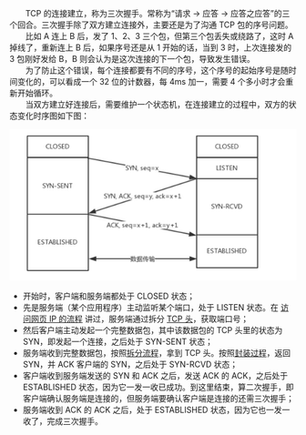 
　　TCP 的连接建立，称为三次握手。常称为“请求 -> 应答 -> 应答之应答”的三个回合。三次握手除了双方建立连接外，主要还是为了沟通 TCP 包的序号问题。<br />
　　比如 A 连上 B 后，发了 1、2、3 三个包，但第三个包丢失或绕路了，这时 A 掉线了，重新连上 B 后，如果序号还是从 1 开始的话，当到 3 时，上次连接发的 3 包刚好发给 B，B 则会认为是这次连接的下一个包，导致发生错误。<br />
　　为了防止这个错误，每个连接都要有不同的序号，这个序号的起始序号是随时间变化的，可以看成一个 32 位的计数器，每 4ms 加一，需要 4 个多小时才会重新开始循环。<br />
　　当双方建立好连接后，需要维护一个状态机，在连接建立的过程中，双方的状态变化时序图如下图：
  
![avatar](photo_2.png)

- 开始时，客户端和服务端都处于 CLOSED 状态；
- 先是服务端（某个应用程序）主动监听某个端口，处于 LISTEN 状态。在 [访问网页 IP 的流程](https://github.com/martin-1992/Network-Protocol-Notes/tree/master/%E8%AE%BF%E9%97%AE%E7%BD%91%E9%A1%B5%20IP%20%E7%9A%84%E6%B5%81%E7%A8%8B) 讲过，服务端通过拆分 [TCP 头](https://github.com/martin-1992/Network-Protocol-Notes/blob/master/TCP%20%E5%8D%8F%E8%AE%AE/TCP%20%E6%95%B0%E6%8D%AE%E6%A0%BC%E5%BC%8F.md)，获取端口号；
- 然后客户端主动发起一个完整数据包，其中该数据包的 TCP 头里的状态为 SYN，即发起一个连接，之后处于 SYN-SENT 状态；
- 服务端收到完整数据包，按照[拆分流程](https://github.com/martin-1992/Network-Protocol-Notes/tree/master/%E7%BD%91%E7%BB%9C%E5%88%86%E5%B1%82)，拿到 TCP 头。按照[封装过程](https://github.com/martin-1992/Network-Protocol-Notes/tree/master/%E7%BD%91%E7%BB%9C%E5%88%86%E5%B1%82)，返回 SYN，并 ACK 客户端的 SYN，之后处于 SYN-RCVD 状态；
- 客户端收到服务端发送的 SYN 和 ACK 之后，发送 ACK 的 ACK，之后处于 ESTABLISHED 状态，因为它一发一收已成功。到这里结束，算二次握手，即客户端确认服务端是连接的，但服务端要确认客户端是连接的还需三次握手；
- 服务端收到 ACK 的 ACK 之后，处于 ESTABLISHED 状态，因为它也一发一收了，完成三次握手。
